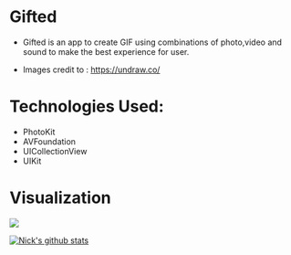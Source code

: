 # Gifted

- Gifted is an app to create GIF using combinations of photo,video and sound to make the best experience for user.











- Images credit to : https://undraw.co/




# Technologies Used:
- PhotoKit
- AVFoundation
- UICollectionView
- UIKit



# Visualization

 ![](GIF.gif)





[![Nick's github stats](https://github-readme-stats.vercel.app/api?username=NickNguyeniOS14)](https://github.com/anuraghazra/github-readme-stats)

